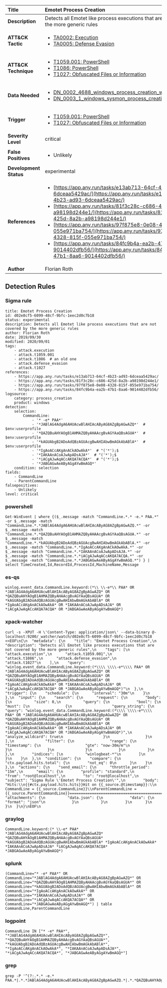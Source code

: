 | Title                    | Emotet Process Creation       |
|:-------------------------|:------------------|
| **Description**          | Detects all Emotet like process executions that are not covered by the more generic rules |
| **ATT&amp;CK Tactic**    |  <ul><li>[TA0002: Execution](https://attack.mitre.org/tactics/TA0002)</li><li>[TA0005: Defense Evasion](https://attack.mitre.org/tactics/TA0005)</li></ul>  |
| **ATT&amp;CK Technique** | <ul><li>[T1059.001: PowerShell](https://attack.mitre.org/techniques/T1059/001)</li><li>[T1086: PowerShell](https://attack.mitre.org/techniques/T1086)</li><li>[T1027: Obfuscated Files or Information](https://attack.mitre.org/techniques/T1027)</li></ul>  |
| **Data Needed**          | <ul><li>[DN_0002_4688_windows_process_creation_with_commandline](../Data_Needed/DN_0002_4688_windows_process_creation_with_commandline.md)</li><li>[DN_0003_1_windows_sysmon_process_creation](../Data_Needed/DN_0003_1_windows_sysmon_process_creation.md)</li></ul>  |
| **Trigger**              | <ul><li>[T1059.001: PowerShell](../Triggers/T1059.001.md)</li><li>[T1027: Obfuscated Files or Information](../Triggers/T1027.md)</li></ul>  |
| **Severity Level**       | critical |
| **False Positives**      | <ul><li>Unlikely</li></ul>  |
| **Development Status**   | experimental |
| **References**           | <ul><li>[https://app.any.run/tasks/e13ab713-64cf-4b23-ad93-6dceaa5429ac/](https://app.any.run/tasks/e13ab713-64cf-4b23-ad93-6dceaa5429ac/)</li><li>[https://app.any.run/tasks/81f3c28c-c686-425d-8a2b-a98198d244e1/](https://app.any.run/tasks/81f3c28c-c686-425d-8a2b-a98198d244e1/)</li><li>[https://app.any.run/tasks/97f875e8-0e08-4328-815f-055e971ba754/](https://app.any.run/tasks/97f875e8-0e08-4328-815f-055e971ba754/)</li><li>[https://app.any.run/tasks/84fc9b4a-ea2b-47b1-8aa6-9014402dfb56/](https://app.any.run/tasks/84fc9b4a-ea2b-47b1-8aa6-9014402dfb56/)</li></ul>  |
| **Author**               | Florian Roth |


## Detection Rules

### Sigma rule

```
title: Emotet Process Creation
id: d02e8cf5-6099-48cf-9bfc-1eec2d0c7b18
status: experimental
description: Detects all Emotet like process executions that are not covered by the more generic rules
author: Florian Roth
date: 2019/09/30
modified: 2020/09/01
tags:
    - attack.execution
    - attack.t1059.001
    - attack.t1086  # an old one
    - attack.defense_evasion
    - attack.t1027
references:
    - https://app.any.run/tasks/e13ab713-64cf-4b23-ad93-6dceaa5429ac/
    - https://app.any.run/tasks/81f3c28c-c686-425d-8a2b-a98198d244e1/
    - https://app.any.run/tasks/97f875e8-0e08-4328-815f-055e971ba754/
    - https://app.any.run/tasks/84fc9b4a-ea2b-47b1-8aa6-9014402dfb56/
logsource:
    category: process_creation
    product: windows
detection:
    selection:
        CommandLine:
            - '* -e* PAA*'
            - '*JABlAG4AdgA6AHUAcwBlAHIAcAByAG8AZgBpAGwAZQ*'  # $env:userprofile
            - '*QAZQBuAHYAOgB1AHMAZQByAHAAcgBvAGYAaQBsAGUA*'  # $env:userprofile
            - '*kAGUAbgB2ADoAdQBzAGUAcgBwAHIAbwBmAGkAbABlA*'  # $env:userprofile
            - '*IgAoACcAKgAnACkAOwAkA*'  # "('*');$
            - '*IAKAAnACoAJwApADsAJA*'  # "('*');$
            - '*iACgAJwAqACcAKQA7ACQA*'  # "('*');$
            - '*JABGAGwAeAByAGgAYwBmAGQ*'
    condition: selection
fields:
    - CommandLine
    - ParentCommandLine
falsepositives:
    - Unlikely
level: critical

```





### powershell
    
```
Get-WinEvent | where {($_.message -match "CommandLine.*.* -e.* PAA.*" -or $_.message -match "CommandLine.*.*JABlAG4AdgA6AHUAcwBlAHIAcAByAG8AZgBpAGwAZQ.*" -or $_.message -match "CommandLine.*.*QAZQBuAHYAOgB1AHMAZQByAHAAcgBvAGYAaQBsAGUA.*" -or $_.message -match "CommandLine.*.*kAGUAbgB2ADoAdQBzAGUAcgBwAHIAbwBmAGkAbABlA.*" -or $_.message -match "CommandLine.*.*IgAoACcAKgAnACkAOwAkA.*" -or $_.message -match "CommandLine.*.*IAKAAnACoAJwApADsAJA.*" -or $_.message -match "CommandLine.*.*iACgAJwAqACcAKQA7ACQA.*" -or $_.message -match "CommandLine.*.*JABGAGwAeAByAGgAYwBmAGQ.*") } | select TimeCreated,Id,RecordId,ProcessId,MachineName,Message
```


### es-qs
    
```
winlog.event_data.CommandLine.keyword:(*\\ \\-e*\\ PAA* OR *JABlAG4AdgA6AHUAcwBlAHIAcAByAG8AZgBpAGwAZQ* OR *QAZQBuAHYAOgB1AHMAZQByAHAAcgBvAGYAaQBsAGUA* OR *kAGUAbgB2ADoAdQBzAGUAcgBwAHIAbwBmAGkAbABlA* OR *IgAoACcAKgAnACkAOwAkA* OR *IAKAAnACoAJwApADsAJA* OR *iACgAJwAqACcAKQA7ACQA* OR *JABGAGwAeAByAGgAYwBmAGQ*)
```


### xpack-watcher
    
```
curl -s -XPUT -H \'Content-Type: application/json\' --data-binary @- localhost:9200/_watcher/watch/d02e8cf5-6099-48cf-9bfc-1eec2d0c7b18 <<EOF\n{\n  "metadata": {\n    "title": "Emotet Process Creation",\n    "description": "Detects all Emotet like process executions that are not covered by the more generic rules",\n    "tags": [\n      "attack.execution",\n      "attack.t1059.001",\n      "attack.t1086",\n      "attack.defense_evasion",\n      "attack.t1027"\n    ],\n    "query": "winlog.event_data.CommandLine.keyword:(*\\\\ \\\\-e*\\\\ PAA* OR *JABlAG4AdgA6AHUAcwBlAHIAcAByAG8AZgBpAGwAZQ* OR *QAZQBuAHYAOgB1AHMAZQByAHAAcgBvAGYAaQBsAGUA* OR *kAGUAbgB2ADoAdQBzAGUAcgBwAHIAbwBmAGkAbABlA* OR *IgAoACcAKgAnACkAOwAkA* OR *IAKAAnACoAJwApADsAJA* OR *iACgAJwAqACcAKQA7ACQA* OR *JABGAGwAeAByAGgAYwBmAGQ*)"\n  },\n  "trigger": {\n    "schedule": {\n      "interval": "30m"\n    }\n  },\n  "input": {\n    "search": {\n      "request": {\n        "body": {\n          "size": 0,\n          "query": {\n            "bool": {\n              "must": [\n                {\n                  "query_string": {\n                    "query": "winlog.event_data.CommandLine.keyword:(*\\\\ \\\\-e*\\\\ PAA* OR *JABlAG4AdgA6AHUAcwBlAHIAcAByAG8AZgBpAGwAZQ* OR *QAZQBuAHYAOgB1AHMAZQByAHAAcgBvAGYAaQBsAGUA* OR *kAGUAbgB2ADoAdQBzAGUAcgBwAHIAbwBmAGkAbABlA* OR *IgAoACcAKgAnACkAOwAkA* OR *IAKAAnACoAJwApADsAJA* OR *iACgAJwAqACcAKQA7ACQA* OR *JABGAGwAeAByAGgAYwBmAGQ*)",\n                    "analyze_wildcard": true\n                  }\n                }\n              ],\n              "filter": {\n                "range": {\n                  "timestamp": {\n                    "gte": "now-30m/m"\n                  }\n                }\n              }\n            }\n          }\n        },\n        "indices": [\n          "winlogbeat-*"\n        ]\n      }\n    }\n  },\n  "condition": {\n    "compare": {\n      "ctx.payload.hits.total": {\n        "not_eq": 0\n      }\n    }\n  },\n  "actions": {\n    "send_email": {\n      "throttle_period": "15m",\n      "email": {\n        "profile": "standard",\n        "from": "root@localhost",\n        "to": "root@localhost",\n        "subject": "Sigma Rule \'Emotet Process Creation\'",\n        "body": "Hits:\\n{{#ctx.payload.hits.hits}}Hit on {{_source.@timestamp}}:\\n      CommandLine = {{_source.CommandLine}}\\nParentCommandLine = {{_source.ParentCommandLine}}================================================================================\\n{{/ctx.payload.hits.hits}}",\n        "attachments": {\n          "data.json": {\n            "data": {\n              "format": "json"\n            }\n          }\n        }\n      }\n    }\n  }\n}\nEOF\n
```


### graylog
    
```
CommandLine.keyword:(* \\-e* PAA* *JABlAG4AdgA6AHUAcwBlAHIAcAByAG8AZgBpAGwAZQ* *QAZQBuAHYAOgB1AHMAZQByAHAAcgBvAGYAaQBsAGUA* *kAGUAbgB2ADoAdQBzAGUAcgBwAHIAbwBmAGkAbABlA* *IgAoACcAKgAnACkAOwAkA* *IAKAAnACoAJwApADsAJA* *iACgAJwAqACcAKQA7ACQA* *JABGAGwAeAByAGgAYwBmAGQ*)
```


### splunk
    
```
(CommandLine="* -e* PAA*" OR CommandLine="*JABlAG4AdgA6AHUAcwBlAHIAcAByAG8AZgBpAGwAZQ*" OR CommandLine="*QAZQBuAHYAOgB1AHMAZQByAHAAcgBvAGYAaQBsAGUA*" OR CommandLine="*kAGUAbgB2ADoAdQBzAGUAcgBwAHIAbwBmAGkAbABlA*" OR CommandLine="*IgAoACcAKgAnACkAOwAkA*" OR CommandLine="*IAKAAnACoAJwApADsAJA*" OR CommandLine="*iACgAJwAqACcAKQA7ACQA*" OR CommandLine="*JABGAGwAeAByAGgAYwBmAGQ*") | table CommandLine,ParentCommandLine
```


### logpoint
    
```
CommandLine IN ["* -e* PAA*", "*JABlAG4AdgA6AHUAcwBlAHIAcAByAG8AZgBpAGwAZQ*", "*QAZQBuAHYAOgB1AHMAZQByAHAAcgBvAGYAaQBsAGUA*", "*kAGUAbgB2ADoAdQBzAGUAcgBwAHIAbwBmAGkAbABlA*", "*IgAoACcAKgAnACkAOwAkA*", "*IAKAAnACoAJwApADsAJA*", "*iACgAJwAqACcAKQA7ACQA*", "*JABGAGwAeAByAGgAYwBmAGQ*"]
```


### grep
    
```
grep -P '^(?:.*.* -e.* PAA.*|.*.*JABlAG4AdgA6AHUAcwBlAHIAcAByAG8AZgBpAGwAZQ.*|.*.*QAZQBuAHYAOgB1AHMAZQByAHAAcgBvAGYAaQBsAGUA.*|.*.*kAGUAbgB2ADoAdQBzAGUAcgBwAHIAbwBmAGkAbABlA.*|.*.*IgAoACcAKgAnACkAOwAkA.*|.*.*IAKAAnACoAJwApADsAJA.*|.*.*iACgAJwAqACcAKQA7ACQA.*|.*.*JABGAGwAeAByAGgAYwBmAGQ.*)'
```



